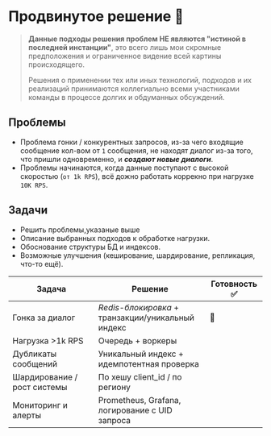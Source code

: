 # Продвинутое решение 🤔

> **Данные подходы решения проблем НЕ являются "истиной в последней инстанции"**, это всего лишь мои скромные предположения и ограниченное видение всей картины происходящего.
>
> Решения о применении тех или иных технологий, подходов и их реализаций принимаются коллегиально всеми участниками команды в процессе долгих и обдуманных обсуждений.  

## Проблемы
- Проблема гонки / конкурентных запросов, из-за чего входящие сообщение кол-вом от `1` сообщения, не находят диалог из-за того, что пришли одновременно, и **_создают новые диалоги_**.
- Проблемы начинаются, когда данные поступают с высокой скоростью (`от 1k RPS`), всё дожно работать коррекно при нагрузке `10К RPS`. 

## Задачи
- Решить проблемы,указаные выше
- Описание выбранных подходов к обработке нагрузки.
- Обоснование структуры БД и индексов.
- Возможные улучшения (кеширование, шардирование, репликация, что-то ещё).

| Задача                      | Решение                                         | Готовность  ✅ |
| --------------------------- | ----------------------------------------------- | ------------- |
| Гонка за диалог             | _Redis-блокировка_ + транзакции/уникальный индекс | 🤔          |
| Нагрузка >1k RPS            | Очередь + воркеры                               |               |
| Дубликаты сообщений         | Уникальный индекс + идемпотентная проверка      |               |
| Шардирование / рост системы | По хешу client\_id / по региону                 |               |
| Мониторинг и алерты         | Prometheus, Grafana, логирование с UID запроса  |               |